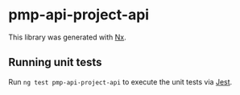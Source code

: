 # pmp-api-project-api

This library was generated with [Nx](https://nx.dev).

## Running unit tests

Run `ng test pmp-api-project-api` to execute the unit tests via [Jest](https://jestjs.io).
